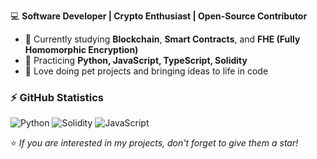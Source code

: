 💻 **Software Developer | Crypto Enthusiast | Open-Source Contributor**

- 🔭 Currently studying **Blockchain**, **Smart Contracts**, and **FHE (Fully Homomorphic Encryption)**
- 🌱 Practicing **Python, JavaScript, TypeScript, Solidity**
- 🚀 Love doing pet projects and bringing ideas to life in code

### ⚡ GitHub Statistics

![Python](https://img.shields.io/badge/-Python-3776AB?style=for-the-badge&logo=python&logoColor=white)
![Solidity](https://img.shields.io/badge/-Solidity-363636?style=for-the-badge&logo=solidity&logoColor=white)
![JavaScript](https://img.shields.io/badge/-JavaScript-F7DF1E?style=for-the-badge&logo=javascript&logoColor=black)

⭐️ *If you are interested in my projects, don't forget to give them a star!*
